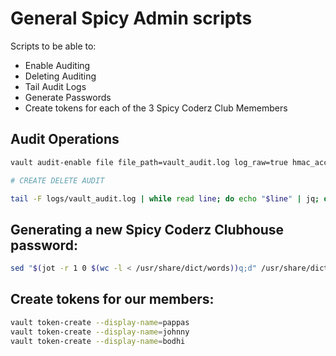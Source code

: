 # General Spicy Admin scripts

Scripts to be able to:
  * Enable Auditing
  * Deleting Auditing
  * Tail Audit Logs
  * Generate Passwords
  * Create tokens for each of the 3 Spicy Coderz Club Memembers

## Audit Operations
```bash
vault audit-enable file file_path=vault_audit.log log_raw=true hmac_accessor=false
```

```bash
# CREATE DELETE AUDIT
```

```bash
tail -F logs/vault_audit.log | while read line; do echo "$line" | jq; done 
```

## Generating a new Spicy Coderz Clubhouse password:
```bash
sed "$(jot -r 1 0 $(wc -l < /usr/share/dict/words))q;d" /usr/share/dict/words
```

## Create tokens for our members:
```bash
vault token-create --display-name=pappas
vault token-create --display-name=johnny
vault token-create --display-name=bodhi
```
